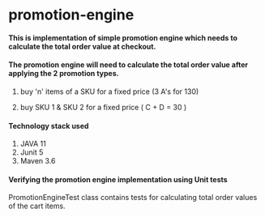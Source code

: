 # promotion-engine

#### This is implementation of simple promotion engine which needs to calculate the total order value at checkout.

#### The promotion engine will need to calculate the total order value after applying the 2 promotion types.

1. buy 'n' items of a SKU for a fixed price (3 A's for 130)

2. buy SKU 1 & SKU 2 for a fixed price ( C + D = 30 )

#### Technology stack used 
1. JAVA 11
2. Junit 5
3. Maven 3.6

#### Verifying the promotion engine implementation using Unit tests

 PromotionEngineTest class contains tests for calculating total order values of the cart items.





